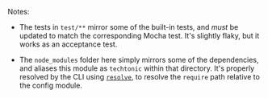 Notes:

- The tests in `test/**` mirror some of the built-in tests, and *must* be updated to match the corresponding Mocha test. It's slightly flaky, but it works as an acceptance test.

- The `node_modules` folder here simply mirrors some of the dependencies, and aliases this module as `techtonic` within that directory. It's properly resolved by the CLI using [`resolve`](http://npm.im/resolve), to resolve the `require` path relative to the config module.
